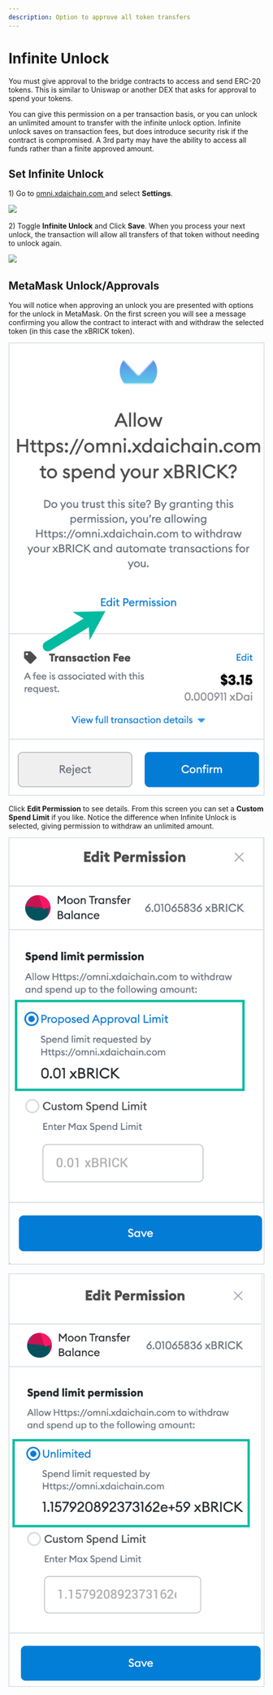 ```yaml
---
description: Option to approve all token transfers
---
```


# Infinite Unlock

You must give approval to the bridge contracts to access and send ERC-20 tokens. This is similar to Uniswap or another DEX that asks for approval to spend your tokens.&#x20;

You can give this permission on a per transaction basis, or you can unlock an unlimited amount to transfer with the infinite unlock option. Infinite unlock saves on transaction fees, but does introduce security risk if the contract is compromised. A 3rd party may have the ability to access all funds rather than a finite approved amount.

## Set Infinite Unlock

1\) Go to [omni.xdaichain.com ](https://omni.xdaichain.com)and select **Settings**.

![](../../../.gitbook/assets/settings-1.png)

2\) Toggle **Infinite Unlock** and Click **Save**. When you process your next unlock, the transaction will allow all transfers of that token without needing to unlock again.

![](../../../.gitbook/assets/infinite-1.png)

## MetaMask Unlock/Approvals&#x20;

You will notice when approving an unlock you are presented with options for the unlock in MetaMask. On the first screen you will see a message confirming you allow the contract to interact with and withdraw the selected token (in this case the xBRICK token).

![](<../../../.gitbook/assets/xBRICK-1 (1).png>)

Click **Edit Permission** to see details. From this screen you can set a **Custom Spend Limit** if you like. Notice the difference when Infinite Unlock is selected, giving permission to withdraw an unlimited amount.

![Without Infinite Unlock Set](<../../../.gitbook/assets/MM2 (1).png>)

![With Infinite Unlock Set](<../../../.gitbook/assets/mm3 (1).png>)
